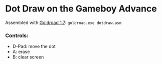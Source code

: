 # Dot Draw on the Gameboy Advance

Assembled with [Goldroad 1.7](https://www.gbadev.org/tools.php?showinfo=192): `goldroad.exe dotdraw.asm`

### Controls:
- D-Pad: move the dot
- A: erase
- B: clear screen
